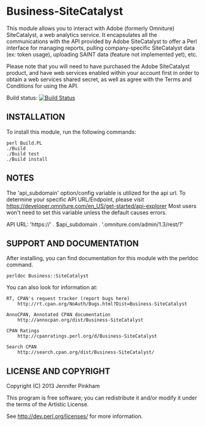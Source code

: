 Business-SiteCatalyst
=====================

This module allows you to interact with Adobe (formerly Omniture) SiteCatalyst,
a web analytics service. It encapsulates all the communications with the API 
provided by Adobe SiteCatalyst to offer a Perl interface for managing reports,
pulling company-specific SiteCatalyst data (ex: token usage), uploading SAINT 
data (feature not implemented yet), etc.

Please note that you will need to have purchased the Adobe SiteCatalyst product,
and have web services enabled within your account first in order to obtain a web
services shared secret, as well as agree with the Terms and Conditions for using 
the API.


Build status: [![Build Status](https://travis-ci.org/jpinkham/business-sitecatalyst.png?branch=master)](https://travis-ci.org/jpinkham/business-sitecatalyst)


INSTALLATION
------------

To install this module, run the following commands:

	perl Build.PL
	./Build
	./Build test
	./Build install

NOTES
-----

The 'api_subdomain' option/config variable is utilized for the api url.
To determine your specific API URL/Endpoint, please visit
https://developer.omniture.com/en_US/get-started/api-explorer
Most users won't need to set this variable unless the default causes errors.

API URL: 'https://' . $api_subdomain . '.omniture.com/admin/1.3/rest/?'


SUPPORT AND DOCUMENTATION
-------------------------

After installing, you can find documentation for this module with the
perldoc command.

    perldoc Business::SiteCatalyst

You can also look for information at:

    RT, CPAN's request tracker (report bugs here)
        http://rt.cpan.org/NoAuth/Bugs.html?Dist=Business-SiteCatalyst

    AnnoCPAN, Annotated CPAN documentation
        http://annocpan.org/dist/Business-SiteCatalyst

    CPAN Ratings
        http://cpanratings.perl.org/d/Business-SiteCatalyst

    Search CPAN
        http://search.cpan.org/dist/Business-SiteCatalyst/


LICENSE AND COPYRIGHT
--------------------

Copyright (C) 2013 Jennifer Pinkham

This program is free software; you can redistribute it and/or modify it
under the terms of the Artistic License.

See http://dev.perl.org/licenses/ for more information.


